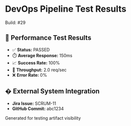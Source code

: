 # DevOps Pipeline Test Results
Build: #29

## 🚀 Performance Test Results
- ✅ **Status:** PASSED
- ⏱️ **Average Response:** 150ms
- 📈 **Success Rate:** 100%
- 🔄 **Throughput:** 2.0 req/sec
- ❌ **Error Rate:** 0%

## � External System Integration
- **Jira Issue:** SCRUM-11
- **GitHub Commit:** abc1234

Generated for testing artifact visibility
